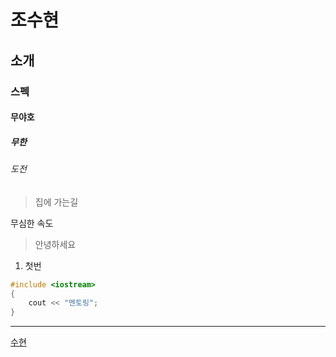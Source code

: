 # 조수현

## 소개

### 스펙

#### 무야호

##### 무한

###### 도전

> 집에 가는길  

무심한 속도 

> 안녕하세요

1. 첫번

```c++
#include <iostream>
{
	cout << "멘토링";
}
```



<hr/>

[수현]([IT_mentoring](https://github.com/yeahsilver/IT_mentoring)/**suhyeon**/)



